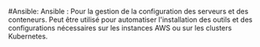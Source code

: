#Ansible: 
Ansible : Pour la gestion de la configuration des serveurs et des conteneurs. Peut être utilisé pour automatiser l'installation des outils et des configurations nécessaires sur les instances AWS ou sur les clusters Kubernetes.